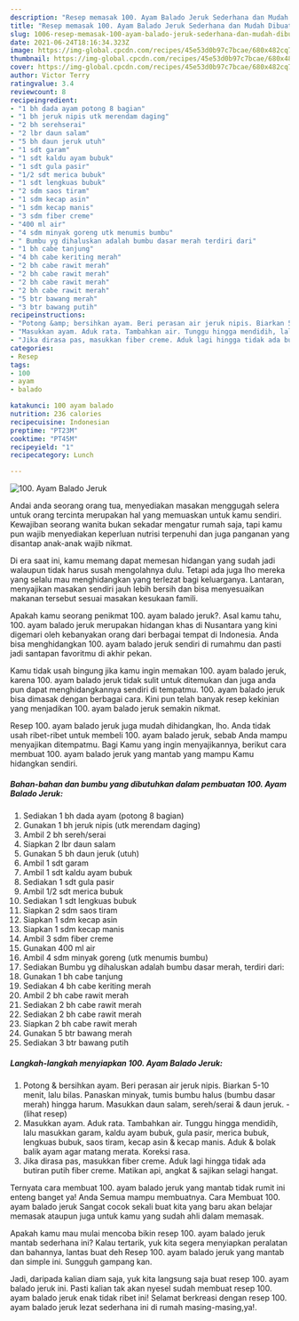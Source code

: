 ```yaml
---
description: "Resep memasak 100. Ayam Balado Jeruk Sederhana dan Mudah Dibuat"
title: "Resep memasak 100. Ayam Balado Jeruk Sederhana dan Mudah Dibuat"
slug: 1006-resep-memasak-100-ayam-balado-jeruk-sederhana-dan-mudah-dibuat
date: 2021-06-24T18:16:34.323Z
image: https://img-global.cpcdn.com/recipes/45e53d0b97c7bcae/680x482cq70/100-ayam-balado-jeruk-foto-resep-utama.jpg
thumbnail: https://img-global.cpcdn.com/recipes/45e53d0b97c7bcae/680x482cq70/100-ayam-balado-jeruk-foto-resep-utama.jpg
cover: https://img-global.cpcdn.com/recipes/45e53d0b97c7bcae/680x482cq70/100-ayam-balado-jeruk-foto-resep-utama.jpg
author: Victor Terry
ratingvalue: 3.4
reviewcount: 8
recipeingredient:
- "1 bh dada ayam potong 8 bagian"
- "1 bh jeruk nipis utk merendam daging"
- "2 bh serehserai"
- "2 lbr daun salam"
- "5 bh daun jeruk utuh"
- "1 sdt garam"
- "1 sdt kaldu ayam bubuk"
- "1 sdt gula pasir"
- "1/2 sdt merica bubuk"
- "1 sdt lengkuas bubuk"
- "2 sdm saos tiram"
- "1 sdm kecap asin"
- "1 sdm kecap manis"
- "3 sdm fiber creme"
- "400 ml air"
- "4 sdm minyak goreng utk menumis bumbu"
- " Bumbu yg dihaluskan adalah bumbu dasar merah terdiri dari"
- "1 bh cabe tanjung"
- "4 bh cabe keriting merah"
- "2 bh cabe rawit merah"
- "2 bh cabe rawit merah"
- "2 bh cabe rawit merah"
- "2 bh cabe rawit merah"
- "5 btr bawang merah"
- "3 btr bawang putih"
recipeinstructions:
- "Potong &amp; bersihkan ayam. Beri perasan air jeruk nipis. Biarkan 5-10 menit, lalu bilas. Panaskan minyak, tumis bumbu halus (bumbu dasar merah) hingga harum. Masukkan daun salam, sereh/serai &amp; daun jeruk.           (lihat resep)"
- "Masukkan ayam. Aduk rata. Tambahkan air. Tunggu hingga mendidih, lalu masukkan garam, kaldu ayam bubuk, gula pasir, merica bubuk, lengkuas bubuk, saos tiram, kecap asin &amp; kecap manis. Aduk &amp; bolak balik ayam agar matang merata. Koreksi rasa."
- "Jika dirasa pas, masukkan fiber creme. Aduk lagi hingga tidak ada butiran putih fiber creme. Matikan api, angkat &amp; sajikan selagi hangat."
categories:
- Resep
tags:
- 100
- ayam
- balado

katakunci: 100 ayam balado 
nutrition: 236 calories
recipecuisine: Indonesian
preptime: "PT23M"
cooktime: "PT45M"
recipeyield: "1"
recipecategory: Lunch

---
```



![100. Ayam Balado Jeruk](https://img-global.cpcdn.com/recipes/45e53d0b97c7bcae/680x482cq70/100-ayam-balado-jeruk-foto-resep-utama.jpg)

Andai anda seorang orang tua, menyediakan masakan menggugah selera untuk orang tercinta merupakan hal yang memuaskan untuk kamu sendiri. Kewajiban seorang  wanita bukan sekadar mengatur rumah saja, tapi kamu pun wajib menyediakan keperluan nutrisi terpenuhi dan juga panganan yang disantap anak-anak wajib nikmat.

Di era  saat ini, kamu memang dapat memesan hidangan yang sudah jadi walaupun tidak harus susah mengolahnya dulu. Tetapi ada juga lho mereka yang selalu mau menghidangkan yang terlezat bagi keluarganya. Lantaran, menyajikan masakan sendiri jauh lebih bersih dan bisa menyesuaikan makanan tersebut sesuai masakan kesukaan famili. 



Apakah kamu seorang penikmat 100. ayam balado jeruk?. Asal kamu tahu, 100. ayam balado jeruk merupakan hidangan khas di Nusantara yang kini digemari oleh kebanyakan orang dari berbagai tempat di Indonesia. Anda bisa menghidangkan 100. ayam balado jeruk sendiri di rumahmu dan pasti jadi santapan favoritmu di akhir pekan.

Kamu tidak usah bingung jika kamu ingin memakan 100. ayam balado jeruk, karena 100. ayam balado jeruk tidak sulit untuk ditemukan dan juga anda pun dapat menghidangkannya sendiri di tempatmu. 100. ayam balado jeruk bisa dimasak dengan berbagai cara. Kini pun telah banyak resep kekinian yang menjadikan 100. ayam balado jeruk semakin nikmat.

Resep 100. ayam balado jeruk juga mudah dihidangkan, lho. Anda tidak usah ribet-ribet untuk membeli 100. ayam balado jeruk, sebab Anda mampu menyajikan ditempatmu. Bagi Kamu yang ingin menyajikannya, berikut cara membuat 100. ayam balado jeruk yang mantab yang mampu Kamu hidangkan sendiri.

<!--inarticleads1-->

##### Bahan-bahan dan bumbu yang dibutuhkan dalam pembuatan 100. Ayam Balado Jeruk:

1. Sediakan 1 bh dada ayam (potong 8 bagian)
1. Gunakan 1 bh jeruk nipis (utk merendam daging)
1. Ambil 2 bh sereh/serai
1. Siapkan 2 lbr daun salam
1. Gunakan 5 bh daun jeruk (utuh)
1. Ambil 1 sdt garam
1. Ambil 1 sdt kaldu ayam bubuk
1. Sediakan 1 sdt gula pasir
1. Ambil 1/2 sdt merica bubuk
1. Sediakan 1 sdt lengkuas bubuk
1. Siapkan 2 sdm saos tiram
1. Siapkan 1 sdm kecap asin
1. Siapkan 1 sdm kecap manis
1. Ambil 3 sdm fiber creme
1. Gunakan 400 ml air
1. Ambil 4 sdm minyak goreng (utk menumis bumbu)
1. Sediakan  Bumbu yg dihaluskan adalah bumbu dasar merah, terdiri dari:
1. Gunakan 1 bh cabe tanjung
1. Sediakan 4 bh cabe keriting merah
1. Ambil 2 bh cabe rawit merah
1. Sediakan 2 bh cabe rawit merah
1. Sediakan 2 bh cabe rawit merah
1. Siapkan 2 bh cabe rawit merah
1. Gunakan 5 btr bawang merah
1. Sediakan 3 btr bawang putih




<!--inarticleads2-->

##### Langkah-langkah menyiapkan 100. Ayam Balado Jeruk:

1. Potong &amp; bersihkan ayam. Beri perasan air jeruk nipis. Biarkan 5-10 menit, lalu bilas. Panaskan minyak, tumis bumbu halus (bumbu dasar merah) hingga harum. Masukkan daun salam, sereh/serai &amp; daun jeruk. -           (lihat resep)
1. Masukkan ayam. Aduk rata. Tambahkan air. Tunggu hingga mendidih, lalu masukkan garam, kaldu ayam bubuk, gula pasir, merica bubuk, lengkuas bubuk, saos tiram, kecap asin &amp; kecap manis. Aduk &amp; bolak balik ayam agar matang merata. Koreksi rasa.
1. Jika dirasa pas, masukkan fiber creme. Aduk lagi hingga tidak ada butiran putih fiber creme. Matikan api, angkat &amp; sajikan selagi hangat.




Ternyata cara membuat 100. ayam balado jeruk yang mantab tidak rumit ini enteng banget ya! Anda Semua mampu membuatnya. Cara Membuat 100. ayam balado jeruk Sangat cocok sekali buat kita yang baru akan belajar memasak ataupun juga untuk kamu yang sudah ahli dalam memasak.

Apakah kamu mau mulai mencoba bikin resep 100. ayam balado jeruk mantab sederhana ini? Kalau tertarik, yuk kita segera menyiapkan peralatan dan bahannya, lantas buat deh Resep 100. ayam balado jeruk yang mantab dan simple ini. Sungguh gampang kan. 

Jadi, daripada kalian diam saja, yuk kita langsung saja buat resep 100. ayam balado jeruk ini. Pasti kalian tak akan nyesel sudah membuat resep 100. ayam balado jeruk enak tidak ribet ini! Selamat berkreasi dengan resep 100. ayam balado jeruk lezat sederhana ini di rumah masing-masing,ya!.


